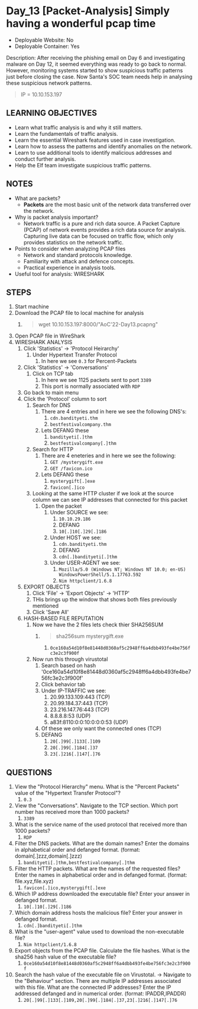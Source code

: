 # Day_13 [Packet-Analysis] Simply having a wonderful pcap time

+ Deployable Website: No
+ Deployable Container: Yes

Description: After receiving the phishing email on Day 6 and investigating malware on Day 12, it seemed everything was ready to go back to normal. However, monitoring systems started to show suspicious traffic patterns just before closing the case. Now Santa's SOC team needs help in analysing these suspicious network patterns.

> IP = 10.10.153.197

## LEARNING OBJECTIVES

+ Learn what traffic analysis is and why it still matters.
+ Learn the fundamentals of traffic analysis.
+ Learn the essential Wireshark features used in case investigation.
+ Learn how to assess the patterns and identify anomalies on the network.
+ Learn to use additional tools to identify malicious addresses and conduct further analysis.
+ Help the Elf team investigate suspicious traffic patterns.

## NOTES

+ What are packets?
  + **Packets** are the most basic unit of the network data transferred over the network.
+ Why is packet analysis important?
  + Network traffic is a pure and rich data source. A Packet Capture (PCAP) of network events provides a rich data source for analysis. Capturing live data can be focused on traffic flow, which only provides statistics on the network traffic.
+ Points to consider when analyzing PCAP files
  + Network and standard protocols knowledge.
  + Familiarity with attack and defence concepts.
  + Practical experience in analysis tools.
+ Useful tool for analysis: WIRESHARK

## STEPS

1. Start machine
2. Download the PCAP file to local machine for analysis
   1. > wget 10.10.153.197:8000/"AoC'22-Day13.pcapng"
3. Open PCAP file in WireShark
4. WIRESHARK ANALYSIS
   1. Click 'Statistics' -> 'Protocol Heirarchy'
      1. Under Hypertext Transfer Protocol
         1. In here we see `0.3` for Percent-Packets
   2. Click 'Statistics' -> 'Conversations'
      1. Click on TCP tab
         1. In here we see 1125 packets sent to port `3389`
         2. This port is normally associated with `RDP`
   3. Go back to main menu
   4. Click the 'Protocol' column to sort
      1. Search for DNS
         1. There are 4 entries and in here we see the following DNS's:
            1. `cdn.bandityeti.thm`
            2. `bestfestivalcompany.thm`
         2. Lets DEFANG these
            1. `bandityeti[.]thm`
            2. `bestfestivalcompany[.]thm`
      2. Search for HTTP
         1. There are 4 eneteries and in here we see the following:
            1. `GET /mysterygift.exe`
            2. `GET /favicon.ico`
         2. Lets DEFANG these
            1. `mysterygift[.]exe`
            2. `favicon[.]ico`
      3. Looking at the same HTTP cluster if we look at the source column we can see IP addresses that connected for this packet
         1. Open the packet
            1. Under SOURCE we see:
               1. `10.10.29.186`
               2. DEFANG
               3. `10[.]10[.]29[.]186`
            2. Under HOST we see:
               1. `cdn.bandityeti.thm`
               2. DEFANG
               3. `cdn[.]bandityeti[.]thm`
            3. Under USER-AGENT we see:
               1. `Mozilla/5.0 (Windows NT; Windows NT 10.0; en-US) WindowsPowerShell/5.1.17763.592`
               2. `Nim httpclient/1.6.8`
   5. EXPORT OBJECTS
      1. Click 'File' -> 'Export Objects' -> 'HTTP'
      2. THis brings up the window that shows both files previously mentioned
      3. Click 'Save All'
   6. HASH-BASED FILE REPUTATION
      1. Now we have the 2 files lets check thier SHA256SUM
         1. > sha256sum mysterygift.exe
            1. `0ce160a54d10f8e81448d0360af5c2948ff6a4dbb493fe4be756fc3e2c3f900f`
      2. Now run this through virustotal
         1. Search based on hash '0ce160a54d10f8e81448d0360af5c2948ff6a4dbb493fe4be756fc3e2c3f900f'
         2. Click behavior tab
         3. Under IP-TRAFFIC we see:
            1. 20.99.133.109:443 (TCP)
            2. 20.99.184.37:443 (TCP)
            3. 23.216.147.76:443 (TCP)
            4. 8.8.8.8:53 (UDP)
            5. a83f:8110:0:0:10:0:0:0:53 (UDP)
         4. Of these we only want the connected ones (TCP)
         5. DEFANG
            1. `20[.]99[.]133[.]109`
            2. `20[.]99[.]184[.]37`
            3. `23[.]216[.]147[.]76`

## QUESTIONS

1. View the "Protocol Hierarchy" menu. What is the "Percent Packets" value of the "Hypertext Transfer Protocol"?
   1. `0.3`
2. View the "Conversations". Navigate to the TCP section. Which port number has received more than 1000 packets?
   1. `3389`
3. What is the service name of the used protocol that received more than 1000 packets?
   1. `RDP`
4. Filter the DNS packets. What are the domain names? Enter the domains in alphabetical order and defanged format. (format: domain[.]zzz,domain[.]zzz)
   1. `bandityeti[.]thm,bestfestivalcompany[.]thm`
5. Filter the HTTP packets. What are the names of the requested files? Enter the names in alphabetical order and in defanged format. (format: file.xyz,file.xyz)
   1. `favicon[.]ico,mysterygift[.]exe`
6. Which IP address downloaded the executable file? Enter your answer in defanged format.
   1. `10[.]10[.]29[.]186`
7. Which domain address hosts the malicious file? Enter your answer in defanged format.
   1. `cdn[.]bandityeti[.]thm`
8. What is the "user-agent" value used to download the non-executable file?
   1. `Nim httpclient/1.6.8`
9. Export objects from the PCAP file. Calculate the file hashes. What is the sha256 hash value of the executable file?
   1. `0ce160a54d10f8e81448d0360af5c2948ff6a4dbb493fe4be756fc3e2c3f900f`
10. Search the hash value of the executable file on Virustotal. -> Navigate to the "Behaviour" section. There are multiple IP addresses associated with this file. What are the connected IP addresses? Enter the IP addressed defanged and in numerical order. (format: IPADDR,IPADDR)
    1. `20[.]99[.]133[.]109,20[.]99[.]184[.]37,23[.]216[.]147[.]76`
